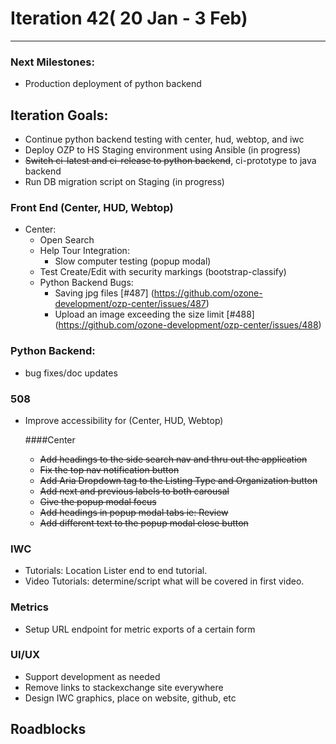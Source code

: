 # Iteration 42( 20 Jan - 3 Feb)

*** 
### Next Milestones:
* Production deployment of python backend

## Iteration Goals:
* Continue python backend testing with center, hud, webtop, and iwc
* Deploy OZP to HS Staging environment using Ansible (in progress)
* ~~Switch ci-latest and ci-release to python backend~~, ci-prototype to java backend
* Run DB migration script on Staging (in progress)


### Front End (Center, HUD, Webtop)

* Center:
  * Open Search
  * Help Tour Integration:
    * Slow computer testing (popup modal)
  * Test Create/Edit with security markings (bootstrap-classify)
  * Python Backend Bugs:
    * Saving jpg files [#487] (https://github.com/ozone-development/ozp-center/issues/487)  
    * Upload an image exceeding the size limit [#488] (https://github.com/ozone-development/ozp-center/issues/488)
  

### Python Backend:
* bug fixes/doc updates

### 508 
* Improve accessibility for (Center, HUD, Webtop)

  ####Center
  * ~~Add headings to the side search nav and thru out the application~~ 
  * ~~Fix the top nav notification button~~
  * ~~Add Aria Dropdown tag to the Listing Type and Organization button~~ 
  * ~~Add next and previous labels to both carousal~~ 
  * ~~Give the popup modal focus~~ 
  * ~~Add headings in popup modal tabs ie: Review~~
  * ~~Add different text to the popup modal close button~~ 

### IWC
* Tutorials: Location Lister end to end tutorial.
* Video Tutorials: determine/script what will be covered in first video.

### Metrics
* Setup URL endpoint for metric exports of a certain form

### UI/UX
* Support development as needed
* Remove links to stackexchange site everywhere
* Design IWC graphics, place on website, github, etc

## Roadblocks